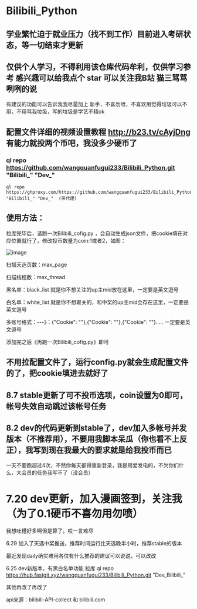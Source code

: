 # Bilibili_Python  
## 学业繁忙迫于就业压力（找不到工作）目前进入考研状态，等一切结束才更新
## 仅供个人学习，不得利用该仓库代码牟利，仅供学习参考  感兴趣可以给我点个 star 可以关注我B站 猫三骂骂咧咧的说
有建议的功能可以告诉我我尽量加上
新手，不喜勿喷，不喜欢用觉得垃圾可以不用，不用骂我垃圾，写的垃圾是学艺不精ok

## 配置文件详细的视频设置教程 http://b23.tv/cAyjDng  有能力就投两个币吧，我没多少硬币了
### ql repo https://github.com/wangquanfugui233/Bilibili_Python.git "Bilibili_" "Dev_"
    ql repo https://ghproxy.com/https://github.com/wangquanfugui233/Bilibili_Python.git "Bilibili_" "Dev_"  (带代理)
## 使用方法：
拉库完毕后，请跑一次Bilibili_cofig.py ，会自动生成json文件，把cookie填在对应位置就行了，修改投币数量为coin:1或者2，如图：

![image](https://user-images.githubusercontent.com/63834404/177083087-42d2cd19-d519-45d7-99ef-acc0eb6fa7a4.png)

扫描天选页数：max_page

扫描线程数：max_thread

黑名单：black_list  就是你不想关注的up主mid放在这里，一定要是英文逗号

白名单：white_list 就是你不想取关的，和中奖的up主mid会存在这里，一定要是英文逗号

多账号格式：---》：{"Cookie": ""},{"Cookie": ""},{"Cookie": ""}.....  一定要是英文逗号

添加完之后《再跑一次Bilibili_cofig.py》即可

## 不用拉配置文件了，运行config.py就会生成配置文件的了，把cookie填进去就好了

## 8.7 stable更新了可不投币选项，coin设置为0即可，帐号失效自动跳过该帐号任务

## 8.2 dev的代码更新到stable了，dev加入多帐号并发版本（不推荐用），不要用我脚本呆瓜（你也看不上反正），我写到现在我最大的要求就是给我投币而已
一天不要跑超过4次，不然你每天都得重新登录，我是用爱发电的，不欠你们什么，大会员的任务我写不了（没会员）

# 7.20 dev更新，加入漫画签到，关注我（为了0.1硬币不喜勿用勿喷）
我想吐槽好多啊但是算了。哎一言难尽

6.29 加入了天选中奖推送，推荐时间运行比天选晚半小时，推荐stable的版本

最近发现daily确实难用各位有什么推荐的建议可以说说，可以改改

6.25 dev新版本，有黑白名单功能 拉库 ql repo https://hub.fastgit.xyz/wangquanfugui233/Bilibili_Python.git "Dev_Bilibili_"

其他再改了再改了

api来源：bilibili-API-collect   和  bilibili.com

